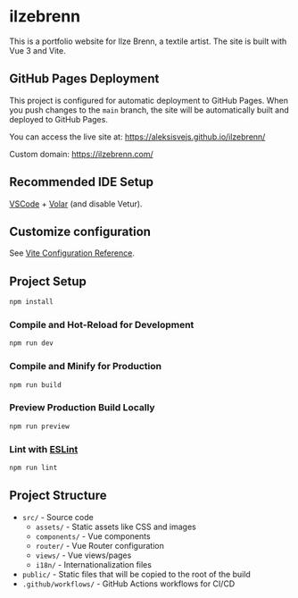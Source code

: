 # ilzebrenn

This is a portfolio website for Ilze Brenn, a textile artist. The site is built with Vue 3 and Vite.

## GitHub Pages Deployment

This project is configured for automatic deployment to GitHub Pages. When you push changes to the `main` branch, the site will be automatically built and deployed to GitHub Pages.

You can access the live site at: https://aleksisvejs.github.io/ilzebrenn/

Custom domain: https://ilzebrenn.com/

## Recommended IDE Setup

[VSCode](https://code.visualstudio.com/) + [Volar](https://marketplace.visualstudio.com/items?itemName=Vue.volar) (and disable Vetur).

## Customize configuration

See [Vite Configuration Reference](https://vite.dev/config/).

## Project Setup

```sh
npm install
```

### Compile and Hot-Reload for Development

```sh
npm run dev
```

### Compile and Minify for Production

```sh
npm run build
```

### Preview Production Build Locally

```sh
npm run preview
```

### Lint with [ESLint](https://eslint.org/)

```sh
npm run lint
```

## Project Structure

- `src/` - Source code
  - `assets/` - Static assets like CSS and images
  - `components/` - Vue components
  - `router/` - Vue Router configuration
  - `views/` - Vue views/pages
  - `i18n/` - Internationalization files
- `public/` - Static files that will be copied to the root of the build
- `.github/workflows/` - GitHub Actions workflows for CI/CD
